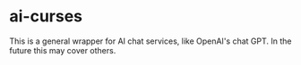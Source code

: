 # ai-curses

This is a general wrapper for AI chat services, like OpenAI's chat GPT. In the future this may cover others.